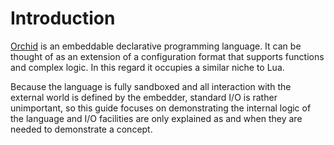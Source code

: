 # Introduction

[Orchid](https://github.com/lbfalvy/orchid) is an embeddable declarative programming language. It can be thought of as an extension of a configuration format that supports functions and complex logic. In this regard it occupies a similar niche to Lua.

Because the language is fully sandboxed and all interaction with the external world is defined by the embedder, standard I/O is rather unimportant, so this guide focuses on demonstrating the internal logic of the language and I/O facilities are only explained as and when they are needed to demonstrate a concept.